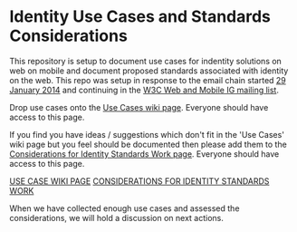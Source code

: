 Identity Use Cases and Standards Considerations
==================

This repository is setup to document use cases for indentity solutions on web on mobile and document proposed standards associated with identity on the web. This repo was setup in response to the email chain started [29 January 2014](http://lists.w3.org/Archives/Public/public-web-mobile/2014Jan/0038.html) and continuing in the [W3C Web and Mobile IG mailing list](http://lists.w3.org/Archives/Public/public-web-mobile/2014Jan/thread.html).

Drop use cases onto the [Use Cases wiki page](https://github.com/w3c-webmob/identity/wiki/Use-Case-List). Everyone should have access to this page.

If you find you have ideas / suggestions which don't fit in the 'Use Cases' wiki page but you feel should be documented then please add them to the [Considerations for Identity Standards Work page](https://github.com/w3c-webmob/identity/wiki/Considerations-for-Identity-Standards-Work). Everyone should have access to this page.

[USE CASE WIKI PAGE](https://github.com/w3c-webmob/identity/wiki/Use-Case-List)
[CONSIDERATIONS FOR IDENTITY STANDARDS WORK](https://github.com/w3c-webmob/identity/wiki/Use-Case-List)

When we have collected enough use cases and assessed the considerations, we will hold a discussion on next actions. 